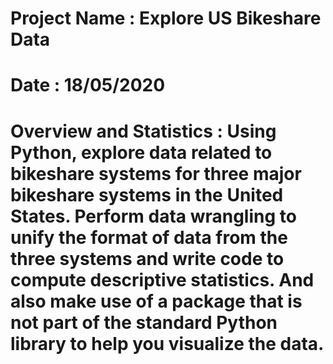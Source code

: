 # Project Name : Explore US Bikeshare Data

# Date : 18/05/2020

# Overview and Statistics : Using Python, explore data related to bikeshare systems for three major bikeshare systems in the United States. Perform data wrangling to unify the format of data from the three systems and write code to compute descriptive statistics. And also make use of a package that is not part of the standard Python library to help you visualize the data.

